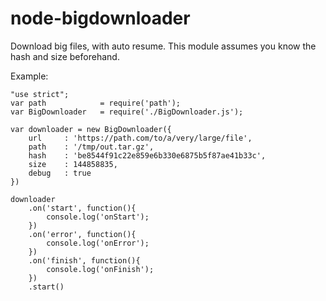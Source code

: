 # node-bigdownloader

Download big files, with auto resume. This module assumes you know the hash and size beforehand.

Example:
```
"use strict";
var path			= require('path');
var BigDownloader 	= require('./BigDownloader.js');

var downloader = new BigDownloader({
	url		: 'https://path.com/to/a/very/large/file',
	path	: '/tmp/out.tar.gz',
	hash	: 'be8544f91c22e859e6b330e6875b5f87ae41b33c',
	size	: 144858835,
	debug	: true
})

downloader
	.on('start', function(){
		console.log('onStart');
	})
	.on('error', function(){
		console.log('onError');
	})
	.on('finish', function(){
		console.log('onFinish');
	})
	.start()
```

